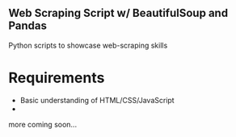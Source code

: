 ## Web Scraping Script w/ BeautifulSoup and Pandas
Python scripts to showcase web-scraping skills 

# Requirements
- Basic understanding of HTML/CSS/JavaScript
- 

more coming soon...